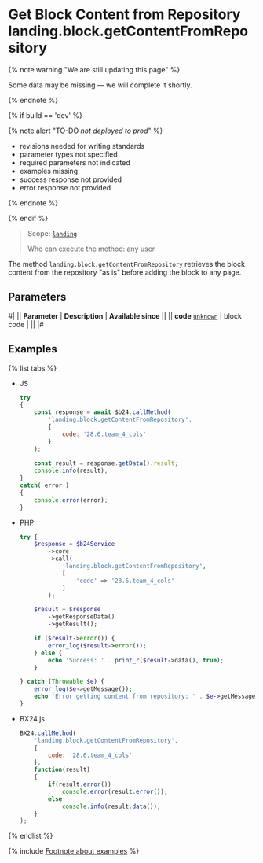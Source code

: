 # Get Block Content from Repository landing.block.getContentFromRepository

{% note warning "We are still updating this page" %}

Some data may be missing — we will complete it shortly.

{% endnote %}

{% if build == 'dev' %}

{% note alert "TO-DO _not deployed to prod_" %}

- revisions needed for writing standards
- parameter types not specified
- required parameters not indicated
- examples missing
- success response not provided
- error response not provided

{% endnote %}

{% endif %}

> Scope: [`landing`](../../../scopes/permissions.md)
>
> Who can execute the method: any user

The method `landing.block.getContentFromRepository` retrieves the block content from the repository "as is" before adding the block to any page.

## Parameters

#|
|| **Parameter** | **Description** | **Available since** ||
|| **code**
[`unknown`](../../../data-types.md) | block code | ||
|#

## Examples

{% list tabs %}

- JS

    ```js
    try
    {
    	const response = await $b24.callMethod(
    		'landing.block.getContentFromRepository',
    		{
    			code: '28.6.team_4_cols'
    		}
    	);
    	
    	const result = response.getData().result;
    	console.info(result);
    }
    catch( error )
    {
    	console.error(error);
    }
    ```

- PHP

    ```php
    try {
        $response = $b24Service
            ->core
            ->call(
                'landing.block.getContentFromRepository',
                [
                    'code' => '28.6.team_4_cols'
                ]
            );
    
        $result = $response
            ->getResponseData()
            ->getResult();
    
        if ($result->error()) {
            error_log($result->error());
        } else {
            echo 'Success: ' . print_r($result->data(), true);
        }
    
    } catch (Throwable $e) {
        error_log($e->getMessage());
        echo 'Error getting content from repository: ' . $e->getMessage();
    }
    ```

- BX24.js

    ```js
    BX24.callMethod(
        'landing.block.getContentFromRepository',
        {
            code: '28.6.team_4_cols'
        },
        function(result)
        {
            if(result.error())
                console.error(result.error());
            else
                console.info(result.data());
        }
    );
    ```

{% endlist %}

{% include [Footnote about examples](../../../../_includes/examples.md) %}